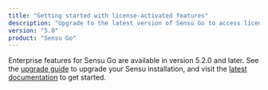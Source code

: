 ```yaml
---
title: "Getting started with license-activated features"
description: "Upgrade to the latest version of Sensu Go to access license-activated features designed for enterprises."
version: "5.0"
product: "Sensu Go"
---
```


Enterprise features for Sensu Go are available in version 5.2.0 and later.
See the [upgrade guide][1] to upgrade your Sensu installation, and visit the [latest documentation][2] to get started.

[1]: /sensu-go/latest/installation/upgrade
[2]: /sensu-go/latest/getting-started/enterprise
